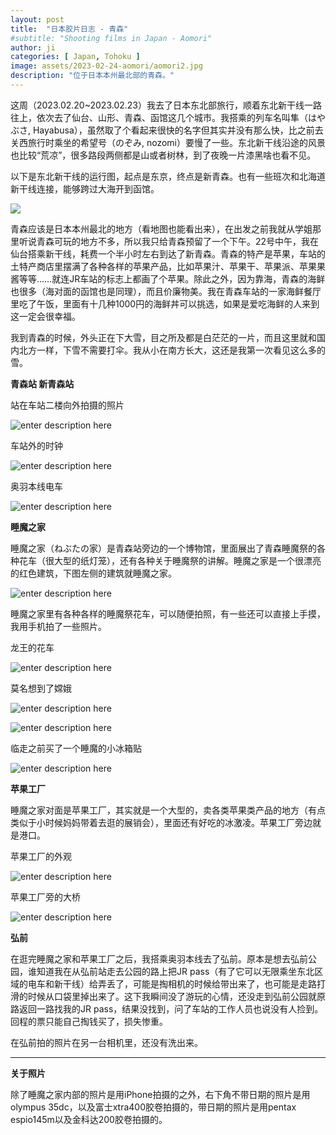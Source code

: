 ```yaml
---
layout: post
title:  "日本胶片日志 - 青森"
#subtitle: "Shooting films in Japan - Aomori"
author: ji
categories: [ Japan, Tohoku ]
image: assets/2023-02-24-aomori/aomori2.jpg
description: "位于日本本州最北部的青森。"
---
```





这周（2023.02.20~2023.02.23）我去了日本东北部旅行，顺着东北新干线一路往上，依次去了仙台、山形、青森、函馆这几个城市。我搭乘的列车名叫隼（はやぶさ, Hayabusa），虽然取了个看起来很快的名字但其实并没有那么快，比之前去关西旅行时乘坐的希望号（のぞみ, nozomi）要慢了一些。东北新干线沿途的风景也比较“荒凉”，很多路段两侧都是山或者树林，到了夜晚一片漆黑啥也看不见。

以下是东北新干线的运行图，起点是东京，终点是新青森。也有一些班次和北海道新干线连接，能够跨过大海开到函馆。

![](..\assets\2023-02-24-aomori\tohoku_map02.png)

青森应该是日本本州最北的地方（看地图也能看出来），在出发之前我就从学姐那里听说青森可玩的地方不多，所以我只给青森预留了一个下午。22号中午，我在仙台搭乘新干线，耗费一个半小时左右到达了新青森。青森的特产是苹果，车站的土特产商店里摆满了各种各样的苹果产品，比如苹果汁、苹果干、苹果派、苹果果酱等等……就连JR车站的标志上都画了个苹果。除此之外，因为靠海，青森的海鲜也很多（海对面的函馆也是同理），而且价廉物美。我在青森车站的一家海鲜餐厅里吃了午饭，里面有十几种1000円的海鲜丼可以挑选，如果是爱吃海鲜的人来到这一定会很幸福。

我到青森的时候，外头正在下大雪，目之所及都是白茫茫的一片，而且这里就和国内北方一样，下雪不需要打伞。我从小在南方长大，这还是我第一次看见这么多的雪。

**青森站 新青森站**

站在车站二楼向外拍摄的照片

![enter description here](..\assets\2023-02-24-aomori\aomori1.jpg)

车站外的时钟

![enter description here](..\assets\2023-02-24-aomori\aomori4.jpg)


奥羽本线电车

![enter description here](..\assets\2023-02-24-aomori\aomori5.jpg)

**睡魔之家**

睡魔之家（ねぶたの家）是青森站旁边的一个博物馆，里面展出了青森睡魔祭的各种花车（很大型的纸灯笼），还有各种关于睡魔祭的讲解。睡魔之家是一个很漂亮的红色建筑，下图左侧的建筑就睡魔之家。

![enter description here](..\assets\2023-02-24-aomori\aomori2.jpg)

睡魔之家里有各种各样的睡魔祭花车，可以随便拍照，有一些还可以直接上手摸，我用手机拍了一些照片。

龙王的花车

![enter description here](..\assets\2023-02-24-aomori\nebuta1.jpg)

莫名想到了嫦娥

![enter description here](..\assets\2023-02-24-aomori\nebuta2.jpg)

![enter description here](..\assets\2023-02-24-aomori\nebuta3.jpg)


临走之前买了一个睡魔的小冰箱贴

![enter description here](..\assets\2023-02-24-aomori\nebuta4.jpg)

**苹果工厂**

睡魔之家对面是苹果工厂，其实就是一个大型的，卖各类苹果类产品的地方（有点类似于小时候妈妈带着去逛的展销会），里面还有好吃的冰激凌。苹果工厂旁边就是港口。

苹果工厂的外观

![enter description here](..\assets\2023-02-24-aomori\aomori3.jpg)

苹果工厂旁的大桥

![enter description here](..\assets\2023-02-24-aomori\aomori6.jpg)

**弘前**

在逛完睡魔之家和苹果工厂之后，我搭乘奥羽本线去了弘前。原本是想去弘前公园，谁知道我在从弘前站走去公园的路上把JR pass（有了它可以无限乘坐东北区域的电车和新干线）给弄丢了，可能是掏相机的时候给带出来了，也可能是走路打滑的时候从口袋里掉出来了。这下我瞬间没了游玩的心情，还没走到弘前公园就原路返回一路找我的JR pass，结果没找到，问了车站的工作人员也说没有人捡到。回程的票只能自己掏钱买了，损失惨重。

在弘前拍的照片在另一台相机里，还没有洗出来。



---

**关于照片**

除了睡魔之家内部的照片是用iPhone拍摄的之外，右下角不带日期的照片是用olympus 35dc，以及富士xtra400胶卷拍摄的，带日期的照片是用pentax espio145m以及金科达200胶卷拍摄的。

